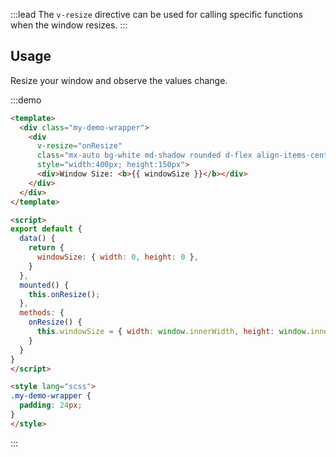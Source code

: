 :::lead
The `v-resize` directive can be used for calling specific functions when the window resizes.
:::


## Usage

Resize your window and observe the values change.

:::demo
```html
<template>
  <div class="my-demo-wrapper">
    <div 
      v-resize="onResize"
      class="mx-auto bg-white md-shadow rounded d-flex align-items-center justify-content-center" 
      style="width:400px; height:150px">
      <div>Window Size: <b>{{ windowSize }}</b></div>
    </div>
  </div>
</template>

<script>
export default {
  data() {
    return {
      windowSize: { width: 0, height: 0 },
    }
  },
  mounted() {
    this.onResize();
  },
  methods: {
    onResize() {
      this.windowSize = { width: window.innerWidth, height: window.innerHeight };
    }
  }
}
</script>

<style lang="scss">
.my-demo-wrapper {
  padding: 24px;
}
</style>
```
:::

<script src="./script/window-resize.js"></script>
